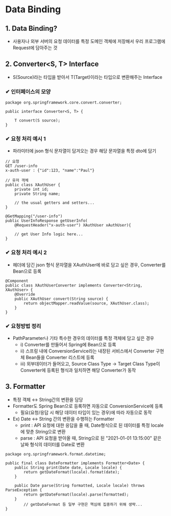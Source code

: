 # Data Binding
## 1. Data Binding?
- 사용자나 외부 서버의 요청 데이터를 특정 도메인 객체에 저장해서 우리 프로그램에 Request에 담아주는 것

## 2. Converter<S, T> Interface
- S(Source)라는 타입을 받아서 T(Target)이라는 타입으로 변환해주는 Interface
### ✔ 인터페이스의 모양
```
package org.springframework.core.convert.converter;

public interface Converter<S, T> {

    T convert(S source);
}
```
### ✔ 요청 처리 예시 1
- 파라미터에 json 형식 문자열이 담겨오는 경우 해당 문자열을 특정 dto에 담기
```
// 요청
GET /user-info
x-auth-user : {"id":123, "name":"Paul"}

// 유저 객체
public class XAuthUser {
    private int id;
    private String name;

    // the usual getters and setters...
}

@GetMapping("/user-info")
public UserInfoResponse getUserInfo(
	@RequestHeader("x-auth-user") XAuthUser xAuthUser){

	// get User Info logic here...
}
```
### ✔ 요청 처리 예시 2
- 헤더에 담긴 json 형식 문자열을 XAuthUser에 바로 담고 싶은 경우, Converter를 Bean으로 등록
```
@Component
public class XAuthUserConverter implements Converter<String, XAuthUser> {
	@Override
	public XAuthUser convert(String source) {
		return objectMapper.readValue(source, XAuthUser.class);
	}
}
```
### ✔ 요청방법 정리
- PathParameter나 기타 특수한 경우의 데이터를 특정 객체에 담고 싶은 경우 
    - i) Converter를 만들어서 Spring에 Bean으로 등록
    - ii) 스프링 내에 ConversionService라는 내장된 서비스에서 Converter 구현체 Bean들을 Converter 리스트에 등록
    - iii) 외부데이터가 들어오고, Source Class Type → Target Class Type이 Converter에 등록된 형식과 일치하면 해당 Converter가 동작


## 3. Formatter
- 특정 객체 ↔ String간의 변환을 담당
- Formatter도 Spring Bean으로 등록하면 자동으로 ConversionService에 등록
    - 필요(요청/응답 시 해당 데이터 타입이 있는 경우)에 따라 자동으로 동작 
- Ex) Date ↔ String 간의 변환을 수행하는 Formatter
    - print : API 요청에 대한 응답을 줄 때, Date형식으로 된 데이터를 특정 locale에 맞춘 String으로 변환
    - parse : API 요청을 받아올 때, String으로 된 "2021-01-01 13:15:00" 같은 날짜 형식의 데이터를 Date로 변환
```
package org.springframework.format.datetime;

public final class DateFormatter implements Formatter<Date> {
    public String print(Date date, Locale locale) {
        return getDateFormat(locale).format(date);
    }

    public Date parse(String formatted, Locale locale) throws ParseException {
        return getDateFormat(locale).parse(formatted);
    }
		// getDateFormat 등 일부 구현은 핵심에 집중하기 위해 생략... 
}
```

